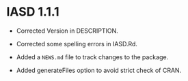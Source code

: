 # IASD 1.1.1

* Corrected Version in DESCRIPTION.

* Corrected some spelling errors in IASD.Rd.

* Added a `NEWS.md` file to track changes to the package.

* Added generateFiles option to avoid strict check of CRAN.
